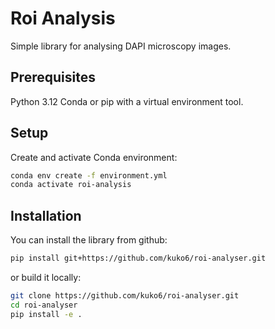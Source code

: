 # Roi Analysis
Simple library for analysing DAPI microscopy images.

## Prerequisites

Python 3.12
Conda or pip with a virtual environment tool.

## Setup
Create and activate Conda environment:
```bash
conda env create -f environment.yml
conda activate roi-analysis
```

## Installation
You can install the library from github:

```bash
pip install git+https://github.com/kuko6/roi-analyser.git
```

or build it locally:

```bash
git clone https://github.com/kuko6/roi-analyser.git
cd roi-analyser
pip install -e .
```
